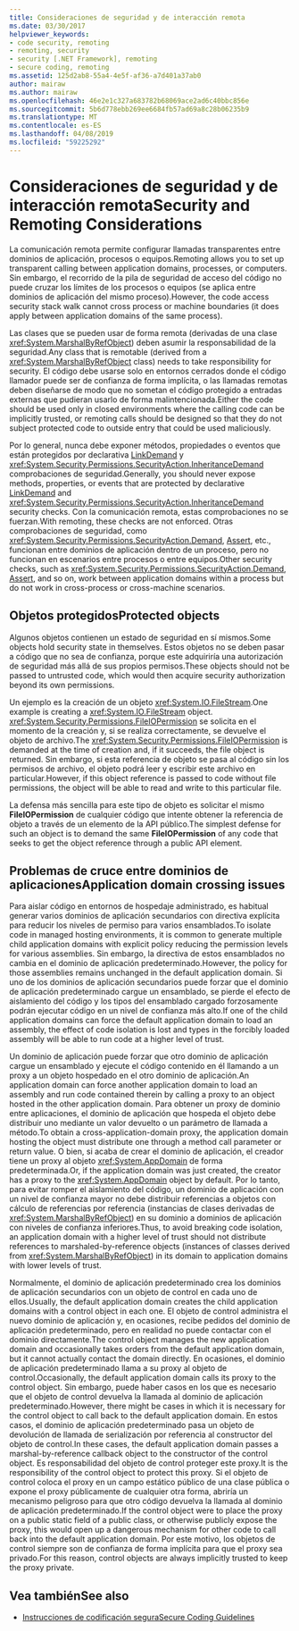 ```yaml
---
title: Consideraciones de seguridad y de interacción remota
ms.date: 03/30/2017
helpviewer_keywords:
- code security, remoting
- remoting, security
- security [.NET Framework], remoting
- secure coding, remoting
ms.assetid: 125d2ab8-55a4-4e5f-af36-a7d401a37ab0
author: mairaw
ms.author: mairaw
ms.openlocfilehash: 46e2e1c327a683782b68069ace2ad6c40bbc856e
ms.sourcegitcommit: 5b6d778ebb269ee6684fb57ad69a8c28b06235b9
ms.translationtype: MT
ms.contentlocale: es-ES
ms.lasthandoff: 04/08/2019
ms.locfileid: "59225292"
---
```

# <a name="security-and-remoting-considerations"></a><span data-ttu-id="b4c7f-102">Consideraciones de seguridad y de interacción remota</span><span class="sxs-lookup"><span data-stu-id="b4c7f-102">Security and Remoting Considerations</span></span>
<span data-ttu-id="b4c7f-103">La comunicación remota permite configurar llamadas transparentes entre dominios de aplicación, procesos o equipos.</span><span class="sxs-lookup"><span data-stu-id="b4c7f-103">Remoting allows you to set up transparent calling between application domains, processes, or computers.</span></span> <span data-ttu-id="b4c7f-104">Sin embargo, el recorrido de la pila de seguridad de acceso del código no puede cruzar los límites de los procesos o equipos (se aplica entre dominios de aplicación del mismo proceso).</span><span class="sxs-lookup"><span data-stu-id="b4c7f-104">However, the code access security stack walk cannot cross process or machine boundaries (it does apply between application domains of the same process).</span></span>  
  
 <span data-ttu-id="b4c7f-105">Las clases que se pueden usar de forma remota (derivadas de una clase <xref:System.MarshalByRefObject>) deben asumir la responsabilidad de la seguridad.</span><span class="sxs-lookup"><span data-stu-id="b4c7f-105">Any class that is remotable (derived from a <xref:System.MarshalByRefObject> class) needs to take responsibility for security.</span></span> <span data-ttu-id="b4c7f-106">El código debe usarse solo en entornos cerrados donde el código llamador puede ser de confianza de forma implícita, o las llamadas remotas deben diseñarse de modo que no sometan el código protegido a entradas externas que pudieran usarlo de forma malintencionada.</span><span class="sxs-lookup"><span data-stu-id="b4c7f-106">Either the code should be used only in closed environments where the calling code can be implicitly trusted, or remoting calls should be designed so that they do not subject protected code to outside entry that could be used maliciously.</span></span>  
  
 <span data-ttu-id="b4c7f-107">Por lo general, nunca debe exponer métodos, propiedades o eventos que están protegidos por declarativa [LinkDemand](../../../docs/framework/misc/link-demands.md) y <xref:System.Security.Permissions.SecurityAction.InheritanceDemand> comprobaciones de seguridad.</span><span class="sxs-lookup"><span data-stu-id="b4c7f-107">Generally, you should never expose methods, properties, or events that are protected by declarative [LinkDemand](../../../docs/framework/misc/link-demands.md) and <xref:System.Security.Permissions.SecurityAction.InheritanceDemand> security checks.</span></span> <span data-ttu-id="b4c7f-108">Con la comunicación remota, estas comprobaciones no se fuerzan.</span><span class="sxs-lookup"><span data-stu-id="b4c7f-108">With remoting, these checks are not enforced.</span></span> <span data-ttu-id="b4c7f-109">Otras comprobaciones de seguridad, como <xref:System.Security.Permissions.SecurityAction.Demand>, [Assert](../../../docs/framework/misc/using-the-assert-method.md), etc., funcionan entre dominios de aplicación dentro de un proceso, pero no funcionan en escenarios entre procesos o entre equipos.</span><span class="sxs-lookup"><span data-stu-id="b4c7f-109">Other security checks, such as <xref:System.Security.Permissions.SecurityAction.Demand>, [Assert](../../../docs/framework/misc/using-the-assert-method.md), and so on, work between application domains within a process but do not work in cross-process or cross-machine scenarios.</span></span>  
  
## <a name="protected-objects"></a><span data-ttu-id="b4c7f-110">Objetos protegidos</span><span class="sxs-lookup"><span data-stu-id="b4c7f-110">Protected objects</span></span>  
 <span data-ttu-id="b4c7f-111">Algunos objetos contienen un estado de seguridad en sí mismos.</span><span class="sxs-lookup"><span data-stu-id="b4c7f-111">Some objects hold security state in themselves.</span></span> <span data-ttu-id="b4c7f-112">Estos objetos no se deben pasar a código que no sea de confianza, porque este adquiriría una autorización de seguridad más allá de sus propios permisos.</span><span class="sxs-lookup"><span data-stu-id="b4c7f-112">These objects should not be passed to untrusted code, which would then acquire security authorization beyond its own permissions.</span></span>  
  
 <span data-ttu-id="b4c7f-113">Un ejemplo es la creación de un objeto <xref:System.IO.FileStream>.</span><span class="sxs-lookup"><span data-stu-id="b4c7f-113">One example is creating a <xref:System.IO.FileStream> object.</span></span> <span data-ttu-id="b4c7f-114"><xref:System.Security.Permissions.FileIOPermission> se solicita en el momento de la creación y, si se realiza correctamente, se devuelve el objeto de archivo.</span><span class="sxs-lookup"><span data-stu-id="b4c7f-114">The <xref:System.Security.Permissions.FileIOPermission> is demanded at the time of creation and, if it succeeds, the file object is returned.</span></span> <span data-ttu-id="b4c7f-115">Sin embargo, si esta referencia de objeto se pasa al código sin los permisos de archivo, el objeto podrá leer y escribir este archivo en particular.</span><span class="sxs-lookup"><span data-stu-id="b4c7f-115">However, if this object reference is passed to code without file permissions, the object will be able to read and write to this particular file.</span></span>  
  
 <span data-ttu-id="b4c7f-116">La defensa más sencilla para este tipo de objeto es solicitar el mismo **FileIOPermission** de cualquier código que intente obtener la referencia de objeto a través de un elemento de la API público.</span><span class="sxs-lookup"><span data-stu-id="b4c7f-116">The simplest defense for such an object is to demand the same **FileIOPermission** of any code that seeks to get the object reference through a public API element.</span></span>  
  
## <a name="application-domain-crossing-issues"></a><span data-ttu-id="b4c7f-117">Problemas de cruce entre dominios de aplicaciones</span><span class="sxs-lookup"><span data-stu-id="b4c7f-117">Application domain crossing issues</span></span>  
 <span data-ttu-id="b4c7f-118">Para aislar código en entornos de hospedaje administrado, es habitual generar varios dominios de aplicación secundarios con directiva explícita para reducir los niveles de permiso para varios ensamblados.</span><span class="sxs-lookup"><span data-stu-id="b4c7f-118">To isolate code in managed hosting environments, it is common to generate multiple child application domains with explicit policy reducing the permission levels for various assemblies.</span></span> <span data-ttu-id="b4c7f-119">Sin embargo, la directiva de estos ensamblados no cambia en el dominio de aplicación predeterminado.</span><span class="sxs-lookup"><span data-stu-id="b4c7f-119">However, the policy for those assemblies remains unchanged in the default application domain.</span></span> <span data-ttu-id="b4c7f-120">Si uno de los dominios de aplicación secundarios puede forzar que el dominio de aplicación predeterminado cargue un ensamblado, se pierde el efecto de aislamiento del código y los tipos del ensamblado cargado forzosamente podrán ejecutar código en un nivel de confianza más alto.</span><span class="sxs-lookup"><span data-stu-id="b4c7f-120">If one of the child application domains can force the default application domain to load an assembly, the effect of code isolation is lost and types in the forcibly loaded assembly will be able to run code at a higher level of trust.</span></span>  
  
 <span data-ttu-id="b4c7f-121">Un dominio de aplicación puede forzar que otro dominio de aplicación cargue un ensamblado y ejecute el código contenido en él llamando a un proxy a un objeto hospedado en el otro dominio de aplicación.</span><span class="sxs-lookup"><span data-stu-id="b4c7f-121">An application domain can force another application domain to load an assembly and run code contained therein by calling a proxy to an object hosted in the other application domain.</span></span> <span data-ttu-id="b4c7f-122">Para obtener un proxy de dominio entre aplicaciones, el dominio de aplicación que hospeda el objeto debe distribuir uno mediante un valor devuelto o un parámetro de llamada a método.</span><span class="sxs-lookup"><span data-stu-id="b4c7f-122">To obtain a cross-application-domain proxy, the application domain hosting the object must distribute one through a method call parameter or return value.</span></span> <span data-ttu-id="b4c7f-123">O bien, si acaba de crear el dominio de aplicación, el creador tiene un proxy al objeto <xref:System.AppDomain> de forma predeterminada.</span><span class="sxs-lookup"><span data-stu-id="b4c7f-123">Or, if the application domain was just created, the creator has a proxy to the <xref:System.AppDomain> object by default.</span></span> <span data-ttu-id="b4c7f-124">Por lo tanto, para evitar romper el aislamiento del código, un dominio de aplicación con un nivel de confianza mayor no debe distribuir referencias a objetos con cálculo de referencias por referencia (instancias de clases derivadas de <xref:System.MarshalByRefObject>) en su dominio a dominios de aplicación con niveles de confianza inferiores.</span><span class="sxs-lookup"><span data-stu-id="b4c7f-124">Thus, to avoid breaking code isolation, an application domain with a higher level of trust should not distribute references to marshaled-by-reference objects (instances of classes derived from <xref:System.MarshalByRefObject>) in its domain to application domains with lower levels of trust.</span></span>  
  
 <span data-ttu-id="b4c7f-125">Normalmente, el dominio de aplicación predeterminado crea los dominios de aplicación secundarios con un objeto de control en cada uno de ellos.</span><span class="sxs-lookup"><span data-stu-id="b4c7f-125">Usually, the default application domain creates the child application domains with a control object in each one.</span></span> <span data-ttu-id="b4c7f-126">El objeto de control administra el nuevo dominio de aplicación y, en ocasiones, recibe pedidos del dominio de aplicación predeterminado, pero en realidad no puede contactar con el dominio directamente.</span><span class="sxs-lookup"><span data-stu-id="b4c7f-126">The control object manages the new application domain and occasionally takes orders from the default application domain, but it cannot actually contact the domain directly.</span></span> <span data-ttu-id="b4c7f-127">En ocasiones, el dominio de aplicación predeterminado llama a su proxy al objeto de control.</span><span class="sxs-lookup"><span data-stu-id="b4c7f-127">Occasionally, the default application domain calls its proxy to the control object.</span></span> <span data-ttu-id="b4c7f-128">Sin embargo, puede haber casos en los que es necesario que el objeto de control devuelva la llamada al dominio de aplicación predeterminado.</span><span class="sxs-lookup"><span data-stu-id="b4c7f-128">However, there might be cases in which it is necessary for the control object to call back to the default application domain.</span></span> <span data-ttu-id="b4c7f-129">En estos casos, el dominio de aplicación predeterminado pasa un objeto de devolución de llamada de serialización por referencia al constructor del objeto de control.</span><span class="sxs-lookup"><span data-stu-id="b4c7f-129">In these cases, the default application domain passes a marshal-by-reference callback object to the constructor of the control object.</span></span> <span data-ttu-id="b4c7f-130">Es responsabilidad del objeto de control proteger este proxy.</span><span class="sxs-lookup"><span data-stu-id="b4c7f-130">It is the responsibility of the control object to protect this proxy.</span></span> <span data-ttu-id="b4c7f-131">Si el objeto de control coloca el proxy en un campo estático público de una clase pública o expone el proxy públicamente de cualquier otra forma, abriría un mecanismo peligroso para que otro código devuelva la llamada al dominio de aplicación predeterminado.</span><span class="sxs-lookup"><span data-stu-id="b4c7f-131">If the control object were to place the proxy on a public static field of a public class, or otherwise publicly expose the proxy, this would open up a dangerous mechanism for other code to call back into the default application domain.</span></span> <span data-ttu-id="b4c7f-132">Por este motivo, los objetos de control siempre son de confianza de forma implícita para que el proxy sea privado.</span><span class="sxs-lookup"><span data-stu-id="b4c7f-132">For this reason, control objects are always implicitly trusted to keep the proxy private.</span></span>  
  
## <a name="see-also"></a><span data-ttu-id="b4c7f-133">Vea también</span><span class="sxs-lookup"><span data-stu-id="b4c7f-133">See also</span></span>

- [<span data-ttu-id="b4c7f-134">Instrucciones de codificación segura</span><span class="sxs-lookup"><span data-stu-id="b4c7f-134">Secure Coding Guidelines</span></span>](../../../docs/standard/security/secure-coding-guidelines.md)
